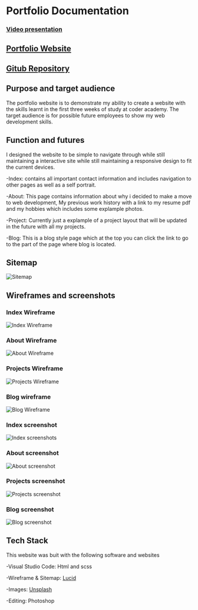 # Portfolio Documentation

### [Video presentation](https://youtu.be/ovJSsJVUsYs)

## [Portfolio Website](https://lukewood-portfolio-t1a2.netlify.app)

## [Gitub Repository](https://github.com/luk3w00d/Portfolio)




## Purpose and target audience

The portfolio website is to demonstrate my ability to create a website with the skills learnt in the first three weeks of study at coder academy. The target audience is for possible future employees to show my web development skills.



## Function and futures

I designed the website to be simple to navigate through while still maintaining a interactive site
while still maintaining a responsive design to fit the current devices.

-Index: contains all important contact information and includes navigation to other pages as well as a self portrait.

-About: This page contains information about why i decided to make a move to web development, My previous work history with a link to my resume pdf and my hobbies which includes some explample photos.

-Project: Currently just a explample of a project layout that will be updated in the future with all my projects.

-Blog: This is a blog style page which at the top you can click the link to go to the part of the page where blog is located.



## Sitemap


![Sitemap](Docs/Portfolio-sitemap.png)

## Wireframes and screenshots 


### Index Wireframe

![Index Wireframe](Docs/Index-wire.png)

### About Wireframe

![About Wireframe](Docs/About-wire.png)

### Projects Wireframe

![Projects Wireframe](Docs/Project-wire.png)

### Blog wireframe

![Blog Wireframe](Docs/Blog-wire.png)



### Index screenshot

![Index screenshots](Docs/Index-screen.png)

### About screenshot

![About screenshot](Docs/About-screen.png)

### Projects screenshot

![Projects screenshot](Docs/Projects-screen.png)

### Blog screenshot

![Blog screenshot](Docs/Blogs-screen.png)


## Tech Stack

This website was buit with the following software and websites

-Visual Studio Code: Html and scss

-Wireframe & Sitemap: [Lucid](https://www.lucidchart.com)

-Images: [Unsplash](https://www.unsplash.com)

-Editing: Photoshop

